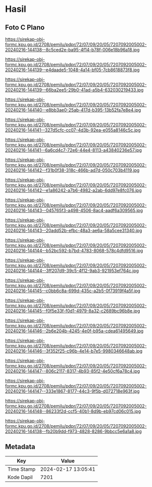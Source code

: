 # Hasil

## Foto C Plano

https://sirekap-obj-formc.kpu.go.id/2708/pemilu/pdpr/72/07/09/20/05/7207092005002-20240216-144138--8c5ced2e-ba95-4f14-b78f-006e18b96a18.jpg

https://sirekap-obj-formc.kpu.go.id/2708/pemilu/pdpr/72/07/09/20/05/7207092005002-20240216-144139--e4daade5-1048-4a14-bf05-7cb8618873f8.jpg

https://sirekap-obj-formc.kpu.go.id/2708/pemilu/pdpr/72/07/09/20/05/7207092005002-20240216-144139--66ba2ee5-29b0-41ad-a5b4-632030219433.jpg

https://sirekap-obj-formc.kpu.go.id/2708/pemilu/pdpr/72/07/09/20/05/7207092005002-20240216-144140--e8bb3ae0-25ab-417d-b395-13b52fa7e8e4.jpg

https://sirekap-obj-formc.kpu.go.id/2708/pemilu/pdpr/72/07/09/20/05/7207092005002-20240216-144141--327d5cfc-cc07-4d3b-92ea-e055a8146c5c.jpg

https://sirekap-obj-formc.kpu.go.id/2708/pemilu/pdpr/72/07/09/20/05/7207092005002-20240216-144141--6a6cd4c7-72e6-44e4-8113-a43840236e57.jpg

https://sirekap-obj-formc.kpu.go.id/2708/pemilu/pdpr/72/07/09/20/05/7207092005002-20240216-144142--f31b0f38-318c-466b-ad7d-050c703b4119.jpg

https://sirekap-obj-formc.kpu.go.id/2708/pemilu/pdpr/72/07/09/20/05/7207092005002-20240216-144142--e1a86242-a7b6-4982-a2ab-6dd97e8fc076.jpg

https://sirekap-obj-formc.kpu.go.id/2708/pemilu/pdpr/72/07/09/20/05/7207092005002-20240216-144143--045765f3-a498-4506-8ac4-aadf6a309565.jpg

https://sirekap-obj-formc.kpu.go.id/2708/pemilu/pdpr/72/07/09/20/05/7207092005002-20240216-144143--20add52b-efbc-48a3-ae6a-58a5cee31340.jpg

https://sirekap-obj-formc.kpu.go.id/2708/pemilu/pdpr/72/07/09/20/05/7207092005002-20240216-144144--b52bc592-b7bd-4783-8068-578c4dfd9516.jpg

https://sirekap-obj-formc.kpu.go.id/2708/pemilu/pdpr/72/07/09/20/05/7207092005002-20240216-144144--3ff207d9-39c5-4f12-9ab3-921953ef764c.jpg

https://sirekap-obj-formc.kpu.go.id/2708/pemilu/pdpr/72/07/09/20/05/7207092005002-20240216-144145--c0bb6c8a-699d-435c-a2b5-0f73919f4a5f.jpg

https://sirekap-obj-formc.kpu.go.id/2708/pemilu/pdpr/72/07/09/20/05/7207092005002-20240216-144145--f0f5e33f-f0d1-4979-8a32-c2689bc96b8e.jpg

https://sirekap-obj-formc.kpu.go.id/2708/pemilu/pdpr/72/07/09/20/05/7207092005002-20240216-144146--2b6e204b-4245-4e0f-b95a-cdea61495649.jpg

https://sirekap-obj-formc.kpu.go.id/2708/pemilu/pdpr/72/07/09/20/05/7207092005002-20240216-144146--3f352f25-c96b-4e14-b7e5-9980346648ab.jpg

https://sirekap-obj-formc.kpu.go.id/2708/pemilu/pdpr/72/07/09/20/05/7207092005002-20240216-144147--806c2117-8317-4b93-85f2-4e50cf6a78c4.jpg

https://sirekap-obj-formc.kpu.go.id/2708/pemilu/pdpr/72/07/09/20/05/7207092005002-20240216-144147--333e1867-8177-44c3-9f5b-d072718e963f.jpg

https://sirekap-obj-formc.kpu.go.id/2708/pemilu/pdpr/72/07/09/20/05/7207092005002-20240216-144148--86233f2d-ccf5-40b1-8d9b-eb97cd06c015.jpg

https://sirekap-obj-formc.kpu.go.id/2708/pemilu/pdpr/72/07/09/20/05/7207092005002-20240216-144138--fb20b9dd-f973-4828-8286-9bbcc5e6a1a8.jpg


## Metadata

| Key        | Value               |
| ---------- | ------------------- |
| Time Stamp | 2024-02-17 13:05:41 |
| Kode Dapil | 7201                |



